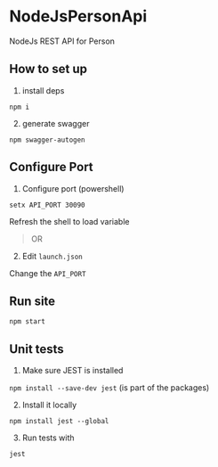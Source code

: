 # NodeJsPersonApi

NodeJs REST API for Person

## How to set up

1. install deps

`npm i`

2. generate swagger

`npm swagger-autogen`

## Configure Port

1. Configure port (powershell)

`setx API_PORT 30090`

Refresh the shell to load variable

> OR

2. Edit `launch.json`

Change the `API_PORT`

## Run site

`npm start`

## Unit tests

1. Make sure JEST is installed

`npm install --save-dev jest` (is part of the packages)

2. Install it locally

`npm install jest --global`

3. Run tests with

`jest`
